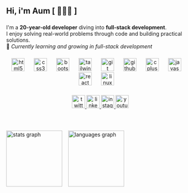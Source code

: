 <h2 align="left">Hi, i'm Aum [ 👩🏻‍💻 ]</h2>

###

<p align="left">
I'm a <strong>20-year-old developer</strong> diving into <strong>full-stack development</strong>.<br>
I enjoy solving real-world problems through code and building practical solutions.<br>
🌱 <em>Currently learning and growing in full-stack development</em>
</p>



###

<div align="center">
<img src="https://cdn.jsdelivr.net/gh/devicons/devicon/icons/html5/html5-original.svg" height="35" alt="html5 logo" />
<img width="17" />
<img src="https://cdn.jsdelivr.net/gh/devicons/devicon/icons/css3/css3-original.svg" height="35" alt="css3 logo" />
<img width="17" />
<img src="https://cdn.jsdelivr.net/gh/devicons/devicon/icons/bootstrap/bootstrap-original.svg" height="35" alt="bootstrap logo" />
<img width="17" />
<img src="https://cdn.simpleicons.org/tailwindcss/06B6D4" height="35" alt="tailwindcss logo" />
<img width="17" />
<img src="https://cdn.jsdelivr.net/gh/devicons/devicon/icons/git/git-original.svg" height="35" alt="git logo" />
<img width="17" />
<img src="https://skillicons.dev/icons?i=github" height="35" alt="github logo" />
<img width="17" />
<img src="https://cdn.jsdelivr.net/gh/devicons/devicon/icons/cplusplus/cplusplus-original.svg" height="35" alt="cplusplus logo" />
<img width="17" />
<img src="https://cdn.jsdelivr.net/gh/devicons/devicon/icons/javascript/javascript-original.svg" height="35" alt="javascript logo" />
<img width="17" />
<img src="https://cdn.jsdelivr.net/gh/devicons/devicon/icons/react/react-original.svg" height="35" alt="react logo" />
<img width="17" />
<img src="https://cdn.jsdelivr.net/gh/devicons/devicon/icons/linux/linux-original.svg" height="35" alt="linux logo" />
<img width="17" />
</div>

###

<div align="center">
  <a href="https://x.com/_Mehta_Aum" target="_blank">
    <img src="https://img.shields.io/static/v1?message=Twitter&logo=twitter&label=&color=1DA1F2&logoColor=white&labelColor=&style=for-the-badge" height="35" alt="twitter logo"  />
  </a>
  <a href="https://www.linkedin.com/in/mehta-aum-177002265/" target="_blank">
    <img src="https://img.shields.io/static/v1?message=LinkedIn&logo=linkedin&label=&color=0077B5&logoColor=white&labelColor=&style=for-the-badge" height="35" alt="linkedin logo"  />
  </a>
  <a href="https://www.instagram.com/mehta.aum01/profilecard/?igsh=djEzd2FvNWQ1b290" target="_blank">
    <img src="https://img.shields.io/static/v1?message=Instagram&logo=instagram&label=&color=E4405F&logoColor=white&labelColor=&style=for-the-badge" height="35" alt="instagram logo"  />
  </a>
  <a href="https://www.youtube.com/@FitWithAum" target="_blank">
    <img src="https://img.shields.io/static/v1?message=Youtube&logo=youtube&label=&color=FF0000&logoColor=white&labelColor=&style=for-the-badge" height="35" alt="youtube logo"  />
  </a>
</div>

###

<br clear="both">
<br>

<div align="left">
    <img src="https://github-readme-stats.vercel.app/api?username=MehtaAum&theme=dracula&cache_seconds=86400" height="150" alt="stats graph"  />
  &nbsp&nbsp
  <img src="https://github-readme-stats.vercel.app/api/top-langs?username=MehtaAum&layout=compact&langs_count=6&theme=dracula&cache_seconds=86400" height="150" alt="languages graph" height="150" alt="languages graph"  />
</div>

###

